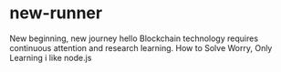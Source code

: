# new-runner
New beginning, new journey
hello
Blockchain technology requires continuous attention and research learning.
How to Solve Worry, Only Learning
i like node.js
